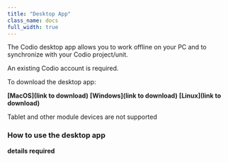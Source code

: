 ```yaml
---
title: "Desktop App"
class_name: docs
full_width: true
---
```


The Codio desktop app allows you to work offline on your PC and to synchronize with your Codio project/unit.

An existing Codio account is required.

To download the desktop app:

**[MacOS](link to download)**
**[Windows](link to download)**
**[Linux](link to download)**

Tablet and other module devices are not supported

### How to use the desktop app

**details required**